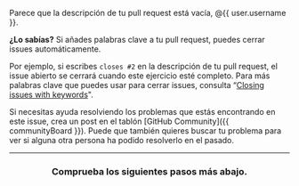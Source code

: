 Parece que la descripción de tu pull request está vacía, @{{ user.username }}. 

**¿Lo sabías?** Si añades palabras clave a tu pull request, puedes cerrar issues automáticamente.

Por ejemplo, si escribes `closes #2` en la descripción de tu pull request, el issue abierto se cerrará cuando este ejercicio esté completo. Para más palabras clave que puedes usar para cerrar issues, consulta “[Closing issues with keywords](https://help.github.com/articles/closing-issues-using-keywords/)".

Si necesitas ayuda resolviendo los problemas que estás encontrando en este issue, crea un post en el tablón [GitHub Community]({{ communityBoard }}). Puede que también quieres buscar tu problema para ver si alguna otra persona ha podido resolverlo en el pasado.

<hr>
<h3 align="center">Comprueba los siguientes pasos más abajo.</h3>
